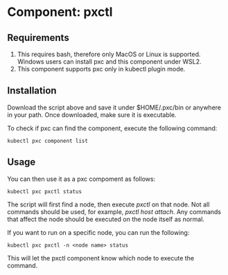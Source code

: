 # Component: pxctl

## Requirements

1. This requires bash, therefore only MacOS or Linux is supported. Windows users
can install pxc and this component under WSL2.
1. This component supports pxc only in kubectl plugin mode.

## Installation

Download the script above and save it under $HOME/.pxc/bin or anywhere in your
path. Once downloaded, make sure it is executable.

To check if pxc can find the component, execute the following command:

```
kubectl pxc component list
```

## Usage

You can then use it as a pxc compoment as follows:

```
kubectl pxc pxctl status
```

The script will first find a node, then execute _pxctl_ on that node. Not all
commands should be used, for example, _pxctl host attach_. Any commands that
affect the node should be executed on the node itself as normal.

If you want to run on a specific node, you can run the following:

```
kubectl pxc pxctl -n <node name> status
```

This will let the pxctl component know which node to execute the command.
